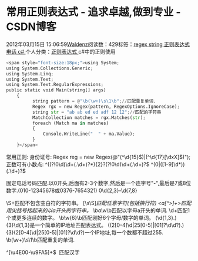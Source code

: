 
# 常用正则表达式 - 追求卓越,做到专业 - CSDN博客


2012年03月15日 15:06:59[Waldenz](https://me.csdn.net/enter89)阅读数：429标签：[regex																](https://so.csdn.net/so/search/s.do?q=regex&t=blog)[string																](https://so.csdn.net/so/search/s.do?q=string&t=blog)[正则表达式																](https://so.csdn.net/so/search/s.do?q=正则表达式&t=blog)[电话																](https://so.csdn.net/so/search/s.do?q=电话&t=blog)[c\#																](https://so.csdn.net/so/search/s.do?q=c#&t=blog)[
							](https://so.csdn.net/so/search/s.do?q=电话&t=blog)[
																					](https://so.csdn.net/so/search/s.do?q=正则表达式&t=blog)个人分类：[正则表达式																](https://blog.csdn.net/enter89/article/category/1094760)
[
																								](https://so.csdn.net/so/search/s.do?q=正则表达式&t=blog)
[
				](https://so.csdn.net/so/search/s.do?q=string&t=blog)
[
			](https://so.csdn.net/so/search/s.do?q=string&t=blog)
[
		](https://so.csdn.net/so/search/s.do?q=regex&t=blog)
c\#中的正则使用

```python
<span style="font-size:18px;">using System;
using System.Collections.Generic;
using System.Linq;
using System.Text;
using System.Text.RegularExpressions;
public static void Main(string[] args)
    {
          string pattern = @"\b(\w+)\s\1\b";//匹配重复单词.
          Regex rgx = new Regex(pattern, RegexOptions.IgnoreCase);
          string str = "ab ab ed ed adf 12 12";//匹配的字符串
          MatchCollection matches = rgx.Matches(str);
          foreach (Match ma in matches)
          {
              Console.WriteLine("  " + ma.Value);
          }     
    }</span>
```

常用正则:
身份证号:
Regex reg = new Regex(@"(^\d{15}$)|(^\d{17}[\dxX]$)");
正数可有小数点:
^((?!0\d)\d+(\.\d+)?\*){2}?(?!0\d)\d+(\.\d+)?$
^(0|([1-9]\d*))(\.\d+)?$

固定电话号码匹配.以0开头,后面有2-3个数字,然后是一个连字号"-",最后是7或8位数字.(010-12345678或0376-7654321)
0\d{2,3}-\d{7,8}

\S+匹配不包含空白符的字符串。
[\s\S]*匹配任意字符(包括换行符)
<a[^>]+>匹配用尖括号括起来的以a开头的字符串。
\ba\w*\b匹配以字母a开头的单词.
\d+匹配1个或更多连续的数字。
\b\w{6}\b匹配刚好6个字母/数字的单词。
(\d{1,3}\.){3}\d{1,3}是一个简单的IP地址匹配表达式。
((2[0-4]\d|25[0-5]|[01]?\d\d?)\.){3}(2[0-4]\d|25[0-5]|[01]?\d\d?)一个IP地址,每一个数都不超过255.
\b(\w+)\s\1\b匹配重复的单词.

^[\u4E00-\u9FA5]+$  匹配汉字



